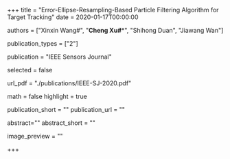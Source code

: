 +++
title = "Error-Ellipse-Resampling-Based Particle Filtering Algorithm for Target Tracking"
date = 2020-01-17T00:00:00

authors = ["Xinxin Wang#", "**Cheng Xu#***", "Shihong Duan", "Jiawang Wan"]

publication_types = ["2"]

publication = "IEEE Sensors Journal"

selected = false 

url_pdf = "./publications/IEEE-SJ-2020.pdf"

math = false
highlight = true

publication_short = ""
publication_url = ""


abstract=""
abstract_short = ""

image_preview = ""

+++

